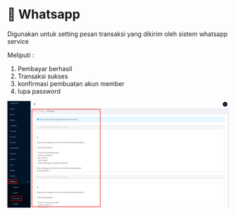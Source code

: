 # 📲 Whatsapp

Digunakan untuk setting pesan transaksi yang dikirim oleh sistem whatsapp service

Meliputi :&#x20;

1. Pembayar berhasil
2. Transaksi sukses
3. konfirmasi pembuatan akun member
4. lupa password

![](<../../.gitbook/assets/image (47).png>)

